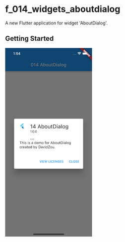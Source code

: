 # f_014_widgets_aboutdialog

A new Flutter application for widget 'AboutDialog'.

## Getting Started

<img src="doc/image/aboutdialog.png" width="280" />
